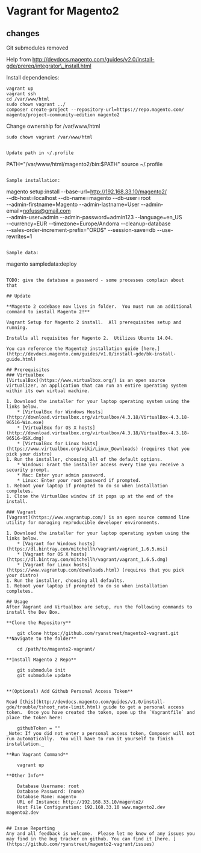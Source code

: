 # Vagrant for Magento2

## changes

Git submodules removed

Help from http://devdocs.magento.com/guides/v2.0/install-gde/prereq/integrator\_install.html

Install dependencies:
```
vagrant up
vagrant ssh
cd /var/www/html
sudo chown vagrant ../
composer create-project --repository-url=https://repo.magento.com/ magento/project-community-edition magento2
```

Change ownership for /var/www/html
```
sudo chown vagrant /var/www/html


Update path in ~/.profile
```
PATH="/var/www/html/magento2/bin:$PATH"
source ~/.profile
```

Sample installation:

```
magento setup:install --base-url=http://192.168.33.10/magento2/ \
--db-host=localhost --db-name=magento --db-user=root \
--admin-firstname=Magento --admin-lastname=User --admin-email=nofuss@gmail.com \
--admin-user=admin --admin-password=admin123 --language=en_US \
--currency=EUR --timezone=Europe/Andorra --cleanup-database \
--sales-order-increment-prefix="ORD$" --session-save=db --use-rewrites=1
```

Sample data:
```
magento sampledata:deploy
```

TODO: give the database a password - some processes complain about that

## Update

**Magento 2 codebase now lives in folder.  You must run an additional command to install Magento 2!**

Vagrant Setup for Magento 2 install.  All prerequisites setup and running. 

Installs all requisites for Magento 2.  Utilizes Ubuntu 14.04. 

You can reference the Magento2 installation guide [here.](http://devdocs.magento.com/guides/v1.0/install-gde/bk-install-guide.html)

## Prerequisites
### Virtualbox
[VirtualBox](https://www.virtualbox.org/) is an open source virtualizer, an application that can run an entire operating system within its own virtual machine. 

1. Download the installer for your laptop operating system using the links below.
    * [VirtualBox for Windows Hosts](http://download.virtualbox.org/virtualbox/4.3.18/VirtualBox-4.3.18-96516-Win.exe)
    * [VirtualBox for OS X hosts](http://download.virtualbox.org/virtualbox/4.3.18/VirtualBox-4.3.18-96516-OSX.dmg)
    * [VirtualBox for Linux hosts](https://www.virtualbox.org/wiki/Linux_Downloads) (requires that you pick your distro)
1. Run the installer, choosing all of the default options.
    * Windows: Grant the installer access every time you receive a security prompt.
    * Mac: Enter your admin password.
    * Linux: Enter your root password if prompted.
1. Reboot your laptop if prompted to do so when installation completes.
1. Close the VirtualBox window if it pops up at the end of the install.

### Vagrant
[Vagrant](https://www.vagrantup.com/) is an open source command line utility for managing reproducible developer environments. 

1. Download the installer for your laptop operating system using the links below.
    * [Vagrant for Windows hosts](https://dl.bintray.com/mitchellh/vagrant/vagrant_1.6.5.msi)
    * [Vagrant for OS X hosts](https://dl.bintray.com/mitchellh/vagrant/vagrant_1.6.5.dmg)
    * [Vagrant for Linux hosts](https://www.vagrantup.com/downloads.html) (requires that you pick your distro)
1. Run the installer, choosing all defaults.
1. Reboot your laptop if prompted to do so when installation completes.

## Usage
After Vagrant and Virtualbox are setup, run the following commands to install the Dev Box. 

**Clone the Repository**

    git clone https://github.com/ryanstreet/magento2-vagrant.git
**Navigate to the folder**

    cd /path/to/magento2-vagrant/

**Install Magento 2 Repo**

    git submodule init
    git submodule update
    

**(Optional) Add Github Personal Access Token**

Read [this](http://devdocs.magento.com/guides/v1.0/install-gde/trouble/tshoot_rate-limit.html) guide to get a personal access token.  Once you have created the token, open up the `Vagrantfile` and place the token here:

    githubToken = ""
_Note: If you did not enter a personal access token, Composer will not run automatically.  You will have to run it yourself to finish installation._

**Run Vagrant Command**

    vagrant up

**Other Info**

    Database Username: root
    Database Password: (none)
    Database Name: magento
    URL of Instance: http://192.168.33.10/magento2/
    Host File Configuration: 192.168.33.10 www.magento2.dev magento2.dev


## Issue Reporting
Any and all feedback is welcome.  Please let me know of any issues you may find in the bug tracker on github. You can find it [here. ](https://github.com/ryanstreet/magento2-vagrant/issues)
